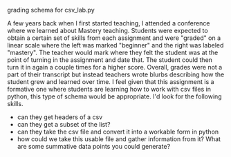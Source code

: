 grading schema for csv_lab.py

A few years back when I first started teaching, I attended a conference where we learned about Mastery teaching. Students were expected to obtain a certain set of skills from each assignment and were "graded" on a linear scale where the left was marked "beginner" and the right was labeled "mastery". The teacher would mark where they felt the student was at the point of turning in the assignment and date that. The student could then turn it in again a couple times for a higher score. Overall, grades were not a part of their transcript but instead teachers wrote blurbs describing how the student grew and learned over time. I feel given that this assignment is a formative one where students are learning how to work with csv files in python, this type of schema would be appropriate. I'd look for the following skills.

* can they get headers of a csv
* can they get a subset of the list?
* can they take the csv file and convert it into a workable form in python
* how could we take this usable file and gather information from it? What are some summative data points you could generate? 
